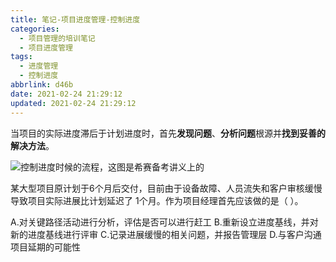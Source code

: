 ```yaml
---
title: 笔记-项目进度管理-控制进度
categories:
  - 项目管理的培训笔记
  - 项目进度管理
tags:
  - 进度管理
  - 控制进度
abbrlink: d46b
date: 2021-02-24 21:29:12
updated: 2021-02-24 21:29:12
---
```


当项目的实际进度滞后于计划进度时，首先**发现问题**、**分析问题**根源并**找到妥善的解决方法**。

![控制进度时候的流程，这图是希赛备考讲义上的](https://cdn.zenwu.site/upload/pic/2021/20210224161220.png)

某大型项目原计划于6个月后交付，目前由于设备故障、人员流失和客户审核缓慢导致项目实际进展比计划延迟了 1个月。作为项目经理首先应该做的是（ ）。

A.对关键路径活动进行分析，评估是否可以进行赶工
B.重新设立进度基线，并对新的进度基线进行评审
C.记录进展缓慢的相关问题，并报告管理层
D.与客户沟通项目延期的可能性
